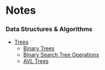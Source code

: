 # Notes

### Data Structures & Algorithms

- [Trees](./content/Data%20Structures%20&%20Algorithms/trees.md)
    - [Binary Trees](./content/Data%20Structures%20&%20Algorithms/binary_trees.md)
    - [Binary Search Tree Operations](./content/Data%20Structures%20&%20Algorithms/bst_operations.md)
    - [AVL Trees](./content/Data%20Structures%20&%20Algorithms/trees.md)